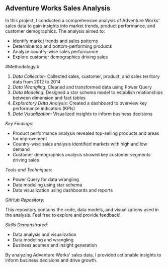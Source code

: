 ## Adventure Works Sales Analysis

In this project, I conducted a comprehensive analysis of Adventure Works' sales data to gain insights into market trends, product performance, and customer demographics. The analysis aimed to:

- Identify market trends and sales patterns
- Determine top and bottom-performing products
- Analyze country-wise sales performance
- Explore customer demographics driving sales

#Methodology:#

1. *Data Collection:* Collected sales, customer, product, and sales territory data from 2012 to 2014
2. *Data Wrangling:* Cleaned and transformed data using Power Query
3. *Data Modeling:* Designed a star schema model to establish relationships between dimension and fact tables
4. *Exploratory Data Analysis:* Created a dashboard to overview key performance indicators (KPIs)
5. *Data Visualization:* Visualized insights to inform business decisions

*Key Findings:*

- Product performance analysis revealed top-selling products and areas for improvement
- Country-wise sales analysis identified markets with high and low demand
- Customer demographics analysis showed key customer segments driving sales

*Tools and Techniques:*

- Power Query for data wrangling
- Data modeling using star schema
- Data visualization using dashboards and reports

*GitHub Repository:*

This repository contains the code, data models, and visualizations used in the analysis. Feel free to explore and provide feedback!

*Skills Demonstrated:*

- Data analysis and visualization
- Data modeling and wrangling
- Business acumen and insight generation

By analyzing Adventure Works' sales data, I provided actionable insights to inform business decisions and drive growth.